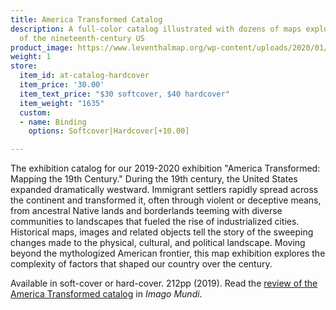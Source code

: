 ```yaml
---
title: America Transformed Catalog
description: A full-color catalog illustrated with dozens of maps exploring the history
  of the nineteenth-century US
product_image: https://www.leventhalmap.org/wp-content/uploads/2020/01/at-cover.jpg
weight: 1
store:
  item_id: at-catalog-hardcover
  item_price: '30.00'
  item_text_price: "$30 softcover, $40 hardcover"
  item_weight: "1635"
  custom:
  - name: Binding
    options: Softcover|Hardcover[+10.00]

---
```

The exhibition catalog for our 2019-2020 exhibition "America Transformed: Mapping the 19th Century." During the 19th century, the United States expanded dramatically westward. Immigrant settlers rapidly spread across the continent and transformed it, often through violent or deceptive means, from ancestral Native lands and borderlands teeming with diverse communities to landscapes that fueled the rise of industrialized cities. Historical maps, images and related objects tell the story of the sweeping changes made to the physical, cultural, and political landscape. Moving beyond the mythologized American frontier, this map exhibition explores the complexity of factors that shaped our country over the century.

Available in soft-cover or hard-cover. 212pp (2019). Read the [review of the America Transformed catalog](https://bostonpubliclibrary.sharepoint.com/sites/LeventhalMap/Shared%20Documents/Forms/AllItems.aspx?RootFolder=%2Fsites%2FLeventhalMap%2FShared%20Documents%2FPR%20and%20Communications%2FAmerica%20Transformed&FolderCTID=0x012000591F239531855844A72F90B322794269) in _Imago Mundi_.
